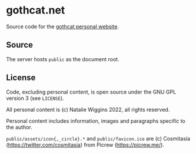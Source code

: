 # gothcat.net

Source code for the [gothcat personal website](https://gothcat.net).

## Source

The server hosts `public` as the document root.

## License

Code, excluding personal content, is open source under the GNU GPL version 3
(see `LICENSE`).

All personal content is (c) Natalie Wiggins 2022, all rights reserved.

Personal content includes information, images and paragraphs specific to the
author.

`public/assets/icon{,_circle}.*` and `public/favicon.ico` are (c) Cosmitasia
(https://twitter.com/cosmitasia) from Picrew (https://picrew.me/).